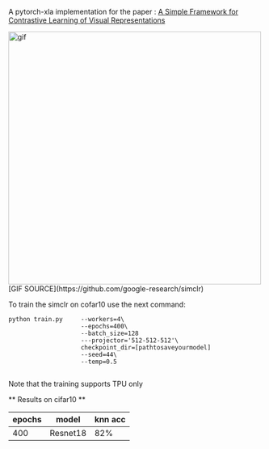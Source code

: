 A pytorch-xla implementation for the paper : [A Simple Framework for Contrastive Learning of Visual Representations](https://arxiv.org/abs/2002.05709)

<!-- ![simclr][logo]

[logo]: https://camo.githubusercontent.com/5ab5e0c019cdd8129b4450539231f34dc028c0cd64ba5d50db510d1ba2184160/68747470733a2f2f312e62702e626c6f6773706f742e636f6d2f2d2d764834504b704539596f2f586f3461324259657276492f414141414141414146704d2f766146447750584f79416f6b4143385868383532447a4f67457332324e68625877434c63424741735948512f73313630302f696d616765342e676966 [source](https://github.com/google-research/simclr)
 -->
<img src="https://camo.githubusercontent.com/5ab5e0c019cdd8129b4450539231f34dc028c0cd64ba5d50db510d1ba2184160/68747470733a2f2f312e62702e626c6f6773706f742e636f6d2f2d2d764834504b704539596f2f586f3461324259657276492f414141414141414146704d2f766146447750584f79416f6b4143385868383532447a4f67457332324e68625877434c63424741735948512f73313630302f696d616765342e676966" alt="gif" title=[source](https://github.com/google-research/simclr) width="500"/>
[GIF SOURCE](https://github.com/google-research/simclr)

To train the simclr on cofar10 use the next command:

```
python train.py     --workers=4\
                    --epochs=400\
                    --batch_size=128 
                    ---projector='512-512-512'\
                    checkpoint_dir=[pathtosaveyourmodel]
                    --seed=44\
                    --temp=0.5


```



Note that the training supports TPU only

** Results on cifar10 **

|epochs   | model      |knn acc|
|---------|------------|------ |
| 400     |   Resnet18 | 82%   |
